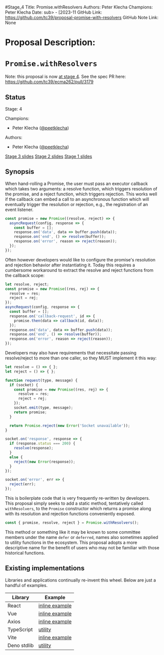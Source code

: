 #Stage_4
Title: Promise.withResolvers
Authors: Peter Klecha
Champions: Peter Klecha
Date: sub> - [2023-11
GitHub Link: https://github.com/tc39/proposal-promise-with-resolvers
GitHub Note Link: None

# Proposal Description:
# `Promise.withResolvers`

Note: this proposal is now [at stage 4](https://github.com/tc39/proposals/commit/8fef293ac43c2ae15b4209ce1fec6347c9a0a583). See the spec PR here: https://github.com/tc39/ecma262/pull/3179

## Status

Stage: 4

Champions:

- Peter Klecha ([@peetklecha](https://github.com/peetklecha))

Authors:

- Peter Klecha ([@peetklecha](https://github.com/peetklecha))

[Stage 3 slides](https://docs.google.com/presentation/d/1KFShqHVFhVBaqZ3anheUGOwtVDrPWCVeFvmaUpwk3AQ)
[Stage 2 slides](https://docs.google.com/presentation/d/1CEh2xgW-KB0Tpz2GQtcJ8nDbWq99d3y8NCwYJw-laSI)
[Stage 1 slides](https://docs.google.com/presentation/d/18CqQc6GfZJBWmT7li2nqfvrSFhpNwtQWPfSXhAwo-Bo)

## Synopsis

When hand-rolling a Promise, the user must pass an executor callback which takes two arguments: a resolve function, which triggers resolution of the promise, and a reject function, which triggers rejection. This works well if the callback can embed a call to an asynchronous function which will eventually trigger the resolution or rejection, e.g., the registration of an event listener.

```js
const promise = new Promise((resolve, reject) => {
  asyncRequest(config, response => {
    const buffer = [];
    response.on('data', data => buffer.push(data));
    response.on('end', () => resolve(buffer));
    response.on('error', reason => reject(reason));
  });
});
```

Often however developers would like to configure the promise's resolution and rejection behavior after instantiating it. Today this requires a cumbersome workaround to extract the resolve and reject functions from the callback scope:

```js
let resolve, reject;
const promise = new Promise((res, rej) => {
  resolve = res;
  reject = rej;
});
asyncRequest(config, response => {
  const buffer = [];
  response.on('callback-request', id => {
    promise.then(data => callback(id, data));
  });
  response.on('data', data => buffer.push(data));
  response.on('end', () => resolve(buffer));
  response.on('error', reason => reject(reason));
});
```

Developers may also have requirements that necessitate passing resolve/reject to more than one caller, so they MUST implement it this way:

```js
let resolve = () => { };
let reject = () => { };

function request(type, message) {
  if (socket) {
    const promise = new Promise((res, rej) => {
      resolve = res;
      reject = rej;
    });
    socket.emit(type, message);
    return promise;
  }

  return Promise.reject(new Error('Socket unavailable'));
}

socket.on('response', response => {
  if (response.status === 200) {
    resolve(response);
  }
  else {
    reject(new Error(response));
  }
});

socket.on('error', err => {
  reject(err);
});
```

This is boilerplate code that is very frequently re-written by developers. This proposal simply seeks to add a static method, tentatively called `withResolvers`, to the `Promise` constructor which returns a promise along with its resolution and rejection functions conveniently exposed.

```js
const { promise, resolve, reject } = Promise.withResolvers();
```

This method or something like it may be known to some committee members under the name `defer` or `deferred`, names also sometimes applied to utility functions in the ecosystem. This proposal adopts a more descriptive name for the benefit of users who may not be familiar with those historical functions.

## Existing implementations

Libraries and applications continually re-invent this wheel. Below are just a handful of examples.

|Library|Example|
|------------|----------|
|React|[inline example](https://github.com/facebook/react/blob/d9e0485c84b45055ba86629dc20870faca9b5973/packages/react-dom/src/__tests__/ReactDOMFizzStaticBrowser-test.js#L95)
|Vue | [inline example](https://github.com/vuejs/core/blob/9c304bfe7942a20264235865b4bb5f6e53fdee0d/packages/runtime-core/src/compat/componentAsync.ts#L32)
|Axios|[inline example](https://github.com/axios/axios/blob/bdf493cf8b84eb3e3440e72d5725ba0f138e0451/lib/cancel/CancelToken.js#L20)
|TypeScript|[utility](https://github.com/microsoft/TypeScript/blob/1d96eb489e559f4f61522edb3c8b5987bbe948af/src/harness/util.ts#L121)
|Vite|[inline example](https://github.com/vitejs/vite/blob/134ce6817984bad0f5fb043481502531fee9b1db/playground/test-utils.ts#L225)
|Deno stdlib | [utility](https://deno.land/std@0.178.0/async/deferred.ts?source)

